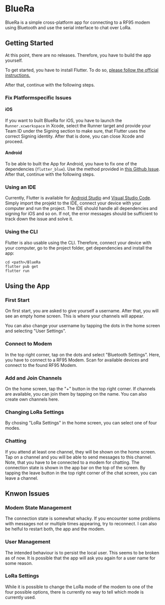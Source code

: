 # BlueRa

BlueRa is a simple cross-platform app for connecting to a RF95 modem using Bluetooth and use the serial interface to chat over LoRa.

## Getting Started

At this point, there are no releases. Therefore, you have to build the app yourself.

To get started, you have to install Flutter. To do so, [please follow the official instructions.](https://flutter.dev/docs/get-started/install)

After that, continue with the following steps.



### Fix Platformspecific Issues

#### iOS

If you want to built BlueRa for iOS, you have to launch the  `Runner.xcworkspace` in Xcode, select the Runner target and provide your Team ID under the Signing section to make sure, that Flutter uses the correct Signing identity. After that is done, you can close Xcode and proceed.



#### Android

To be able to built the App for Android, you have to fix one of the dependencies (`flutter_blue`). Use the method provided in [this Github Issue](https://github.com/pauldemarco/flutter_blue/issues/402#issuecomment-548081305). After that, continue with the following steps.

### Using an IDE

Currently, Flutter is available for [Android Studio](https://flutter.dev/docs/get-started/editor?tab=androidstudio) and [Visual Studio Code](https://flutter.dev/docs/get-started/editor?tab=vscode). Simply import the projekt to the IDE, connect your device with your computer and run the project. The IDE should handle all dependencies and signing for iOS and so on. If not, the error messages should be sufficient to track down the issue and solve it.

### Using the CLI

Flutter is also usable using the CLI. Therefore, connect your device with your computer, go to the project folder, get dependencies and install the app:

```shell
cd <path>/BlueRa
flutter pub get
flutter run
```

## Using the App

### First Start

On first start, you are asked to give yourself a username. After that, you will see an empty home screen. This is where your channels will appear.

You can also change your username by tapping the dots in the home screen and selecting "User Settings".

### Connect to Modem

In the top right corner, tap on the dots and select "Bluetooth Settings". Here, you have to connect to a RF95 Modem. Scan for available devices and connect to the found RF95 Modem.

### Add and Join Channels

On the home screen, tap the "+" button in the top right corner. If channels are available, you can join them by tapping on the name. You can also create own channels here.

### Changing LoRa Settings

By chosing "LoRa Settings" in the home screen, you can select one of four modes.

### Chatting

If you attend at least one channel, they will be shown on the home screen. Tap on a channel and you will be able to send messages to this channel. Note, that you have to be connected to a modem for chatting. The connection state is shown in the app bar on the top of the screen. By tapping the leave button in the top right corner of the chat screen, you can leave a channel.

## Knwon Issues

### Modem State Management

The connection state is somewhat whacky. If you encounter some problems with messages not or multiple times appearing, try to reconnect. I can also be helful to restart both, the app and the modem.

### User Management

The intended behaviour is to persist the local user. This seems to be broken as of now. It is possible that the app will ask you again for a user name for some reason.

### LoRa Settings

While it is possible to change the LoRa mode of the modem to one of the four possible options, there is currently no way to tell which mode is currently used.
